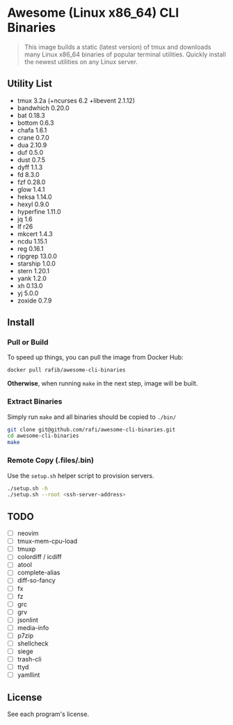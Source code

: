 # Awesome (Linux x86_64) CLI Binaries

> This image builds a static (latest version) of tmux and downloads many Linux
> x86_64 binaries of popular terminal utilities. Quickly install the newest
> utilities on any Linux server.

## Utility List

- tmux 3.2a (+ncurses 6.2 +libevent 2.1.12)
- bandwhich 0.20.0
- bat 0.18.3
- bottom 0.6.3
- chafa 1.6.1
- crane 0.7.0
- dua 2.10.9
- duf 0.5.0
- dust 0.7.5
- dyff 1.1.3
- fd 8.3.0
- fzf 0.28.0
- glow 1.4.1
- heksa 1.14.0
- hexyl 0.9.0
- hyperfine 1.11.0
- jq 1.6
- lf r26
- mkcert 1.4.3
- ncdu 1.15.1
- reg 0.16.1
- ripgrep 13.0.0
- starship 1.0.0
- stern 1.20.1
- yank 1.2.0
- xh 0.13.0
- yj 5.0.0
- zoxide 0.7.9

## Install

### Pull or Build

To speed up things, you can pull the image from Docker Hub:

```sh
docker pull rafib/awesome-cli-binaries
```

**Otherwise**, when running `make` in the next step, image will be built.

### Extract Binaries

Simply run `make` and all binaries should be copied to `./bin/`

```sh
git clone git@github.com/rafi/awesome-cli-binaries.git
cd awesome-cli-binaries
make
```

### Remote Copy (.files/.bin)

Use the `setup.sh` helper script to provision servers.

```sh
./setup.sh -h
./setup.sh --root <ssh-server-address>
```

## TODO

- [ ] neovim
- [ ] tmux-mem-cpu-load
- [ ] tmuxp
- [ ] colordiff / icdiff
- [ ] atool
- [ ] complete-alias
- [ ] diff-so-fancy
- [ ] fx
- [ ] fz
- [ ] grc
- [ ] grv
- [ ] jsonlint
- [ ] media-info
- [ ] p7zip
- [ ] shellcheck
- [ ] siege
- [ ] trash-cli
- [ ] ttyd
- [ ] yamllint

## License

See each program's license.
